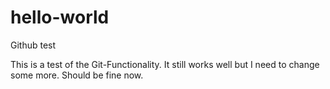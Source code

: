 # hello-world
Github test

This is a test of the Git-Functionality.
It still works well but I need to change some more.
Should be fine now.
